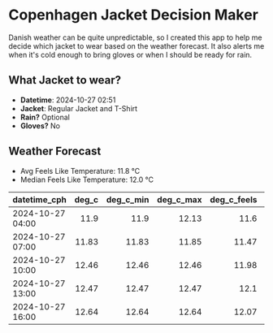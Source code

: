 
# Copenhagen Jacket Decision Maker

Danish weather can be quite unpredictable, so I created this app to help me decide which jacket to wear based on the weather forecast. 
It also alerts me when it's cold enough to bring gloves or when I should be ready for rain.

## What Jacket to wear?

- **Datetime**: 2024-10-27 02:51
- **Jacket**: Regular Jacket and T-Shirt
- **Rain?** Optional
- **Gloves?** No

## Weather Forecast
- Avg Feels Like Temperature: 11.8 °C
- Median Feels Like Temperature: 12.0 °C

| datetime_cph     |   deg_c |   deg_c_min |   deg_c_max |   deg_c_feels | weather   | wind   | rain   |
|:-----------------|--------:|------------:|------------:|--------------:|:----------|:-------|:-------|
| 2024-10-27 04:00 |   11.9  |       11.9  |       12.13 |         11.6  | Clouds    | High   | None   |
| 2024-10-27 07:00 |   11.83 |       11.83 |       11.85 |         11.47 | Clouds    | High   | None   |
| 2024-10-27 10:00 |   12.46 |       12.46 |       12.46 |         11.98 | Clouds    | Low    | None   |
| 2024-10-27 13:00 |   12.47 |       12.47 |       12.47 |         12.1  | Rain      | Low    | Low    |
| 2024-10-27 16:00 |   12.64 |       12.64 |       12.64 |         12.07 | Rain      | Medium | Low    |
        